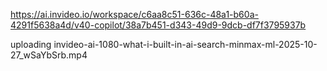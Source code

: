  https://ai.invideo.io/workspace/c6aa8c51-636c-48a1-b60a-4291f5638a4d/v40-copilot/38a7b451-d343-49d9-9dcb-df7f3795937b

 uploading invideo-ai-1080-what-i-built-in-ai-search-minmax-ml-2025-10-27_wSaYbSrb.mp4


